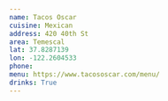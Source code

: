```yaml
---
name: Tacos Oscar
cuisine: Mexican 
address: 420 40th St
area: Temescal
lat: 37.8287139
lon: -122.2604533
phone: 
menu: https://www.tacososcar.com/menu/
drinks: True
---
```

